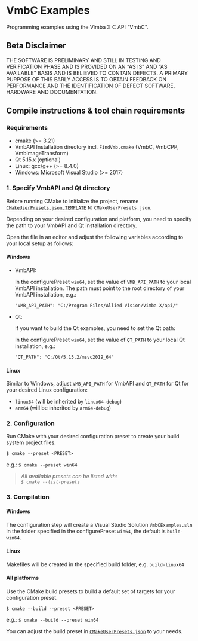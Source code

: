 VmbC Examples
=============

Programming examples using the Vimba X C API "VmbC".

Beta Disclaimer
---------------
THE SOFTWARE IS PRELIMINARY AND STILL IN TESTING AND VERIFICATION PHASE AND IS PROVIDED ON AN “AS IS” AND “AS AVAILABLE” BASIS AND IS BELIEVED TO CONTAIN DEFECTS. A PRIMARY PURPOSE OF THIS EARLY ACCESS IS TO OBTAIN FEEDBACK ON PERFORMANCE AND THE IDENTIFICATION OF DEFECT SOFTWARE, HARDWARE AND DOCUMENTATION.

Compile instructions & tool chain requirements
----------------------------------------------

### Requirements

* cmake (>= 3.21)
* VmbAPI Installation directory incl. `FindVmb.cmake` (VmbC, VmbCPP, VmbImageTransform)
* Qt 5.15.x (optional)
* Linux: gcc/g++ (>= 8.4.0)
* Windows: Microsoft Visual Studio (>= 2017)

### 1. Specify VmbAPI and Qt directory

Before running CMake to initialize the project, rename [`CMakeUserPresets.json.TEMPLATE`](./CMakeUserPresets.json.TEMPLATE) to `CMakeUserPresets.json`.

Depending on your desired configuration and platform, you need to specify the path to your VmbAPI and Qt installation directory.

Open the file in an editor and adjust the following variables according to your local setup as follows:

#### Windows

* VmbAPI:

    In the configurePreset `win64`, set the value of `VMB_API_PATH` to your local VmbAPI installation.
    The path must point to the root directory of your VmbAPI installation, e.g.:

    ```
    "VMB_API_PATH": "C:/Program Files/Allied Vision/Vimba X/api/"
    ```

* Qt:

    If you want to build the Qt examples, you need to set the Qt path:

    In the configurePreset `win64`, set the value of `QT_PATH` to your local Qt installation, e.g.:

    ```
    "QT_PATH": "C:/Qt/5.15.2/msvc2019_64"
    ```

#### Linux

Similar to Windows, adjust `VMB_API_PATH` for VmbAPI and `QT_PATH` for Qt for your desired Linux configuration:
* `linux64` (will be inherited by `linux64-debug`)
* `arm64` (will be inherited by `arm64-debug`)


### 2. Configuration
    
Run CMake with your desired configuration preset to create your build system project files.

```$ cmake --preset <PRESET>```

e.g.: ```$ cmake --preset win64```

> <em> All available presets can be listed with:    
    ```$ cmake --list-presets``` </em>

### 3. Compilation

#### Windows

The configuration step will create a Visual Studio Solution `VmbCExamples.sln` in the folder specified in the configurePreset `win64`, the default is `build-win64`.

#### Linux

Makefiles will be created in the specified build folder, e.g. `build-linux64`

#### All platforms

Use the CMake build presets to build a default set of targets for your configuration preset.

```$ cmake --build --preset <PRESET>```

e.g.: ```$ cmake --build --preset win64```

You can adjust the build preset in [`CMakeUserPresets.json`](./CMakeUserPresets.json) to your needs.
